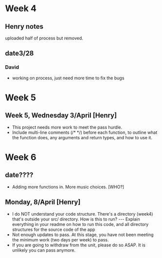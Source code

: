 
# Week 4
## Henry notes
uploaded half of process but removed.

## date3/28

### David
- working on process, just need more time to fix the bugs

# Week 5

## Week 5, Wednesday 3/April [Henry]
- This project needs more work to meet the pass hurdle.
- Include multi-line comments (/* */) before each function, to outline what the function does, any arguments and return types, and how to use it.

# Week 6 

## date????
- Adding more functions in. More music choices. [WHO?]

## Monday, 8/April [Henry]
- I do NOT understand your code structure. There's a directory (week4) that's outside your src/ directory. How is this to run?
--- Explain everything in your readme on how to run this code, and all directory structures for the source code of the app
- Not enough updates to pass. At this stage, you have not been meeting the minimum work (two days per week) to pass.
- If you are going to withdraw from the unit, please do so ASAP. It is unlikely you can pass anymore.




